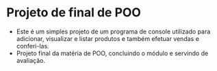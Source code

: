 # Projeto de final de POO

- Este é um simples projeto de um programa de console utilizado para adicionar, visualizar e listar produtos e também efetuar vendas e conferi-las.
- Projeto final da matéria de POO, concluindo o módulo e servindo de avaliação.

